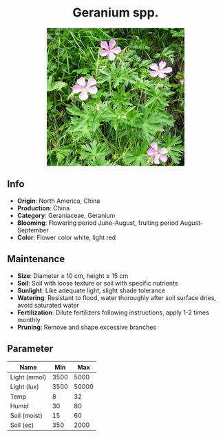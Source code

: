 <h1 align='center'>Geranium spp.</h1>
<p align="center">
    <img 
        align='center'
        width='320'
        src="../images/geranium spp.png" 
        alt='Geranium spp.' />
</p>

## Info

 - **Origin**: North America, China
 - **Production**: China
 - **Category**: Geraniaceae, Geranium
 - **Blooming**: Flowering period June-August, fruiting period August-September
 - **Color**: Flower color white, light red

## Maintenance

 - **Size**: Diameter ≥ 10 cm, height ≥ 15 cm
 - **Soil**: Soil with loose texture or soil with specific nutrients
 - **Sunlight**: Like adequate light, slight shade tolerance
 - **Watering**: Resistant to flood, water thoroughly after soil surface dries, avoid saturated water
 - **Fertilization**: Dilute fertilizers following instructions, apply 1-2 times monthly
 - **Pruning**: Remove and shape excessive branches

## Parameter

| Name         | Min  | Max   |
|--------------|------|-------|
| Light (mmol) | 3500 | 5000  |
| Light (lux)  | 3500 | 50000 |
| Temp         | 8    | 32    |
| Humid        | 30   | 80    |
| Soil (moist) | 15   | 60    |
| Soil (ec)    | 350  | 2000  |